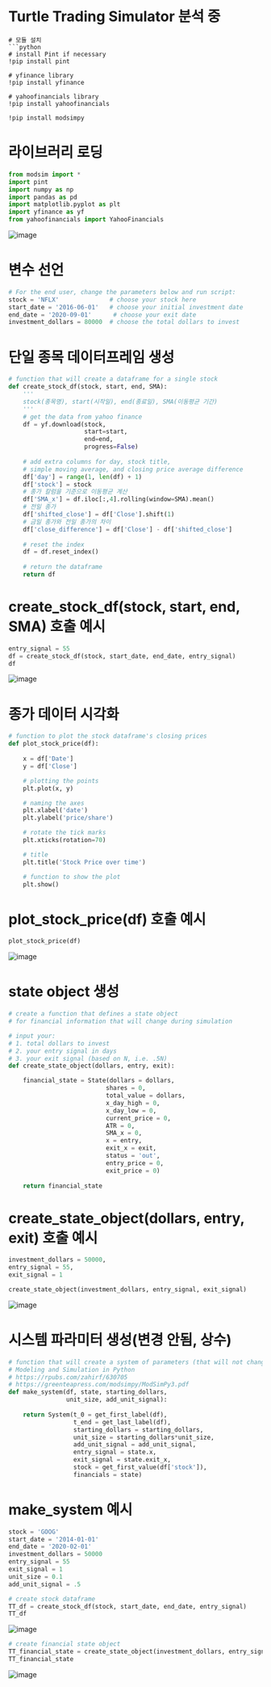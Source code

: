 # Turtle Trading Simulator 분석 중

```
# 모듈 설치
```python
# install Pint if necessary
!pip install pint

# yfinance library
!pip install yfinance

# yahoofinancials library
!pip install yahoofinancials 

!pip install modsimpy

```
# 라이브러리 로딩
```python
from modsim import *
import pint
import numpy as np
import pandas as pd
import matplotlib.pyplot as plt
import yfinance as yf
from yahoofinancials import YahooFinancials

```
![image](https://user-images.githubusercontent.com/102650331/185079587-e7d9b1ae-d7de-482f-8bce-d37c3d824c2c.png)


# 변수 선언
```python
# For the end user, change the parameters below and run script:
stock = 'NFLX'              # choose your stock here
start_date = '2016-06-01'   # choose your initial investment date
end_date = '2020-09-01'      # choose your exit date
investment_dollars = 80000  # choose the total dollars to invest

```

# 단일 종목 데이터프레임 생성
```python
# function that will create a dataframe for a single stock
def create_stock_df(stock, start, end, SMA):
    '''
    stock(종목명), start(시작일), end(종료일), SMA(이동평균 기간)
    '''
    # get the data from yahoo finance
    df = yf.download(stock, 
                     start=start, 
                     end=end, 
                     progress=False)
    
    # add extra columns for day, stock title,
    # simple moving average, and closing price average difference
    df['day'] = range(1, len(df) + 1)
    df['stock'] = stock
    # 종가 칼럼을 기준으로 이동평균 계산
    df['SMA_x'] = df.iloc[:,4].rolling(window=SMA).mean()
    # 전일 종가
    df['shifted_close'] = df['Close'].shift(1)
    # 금일 종가와 전일 종가의 차이
    df['close_difference'] = df['Close'] - df['shifted_close']
    
    # reset the index
    df = df.reset_index()
    
    # return the dataframe
    return df

```

# create_stock_df(stock, start, end, SMA) 호출 예시
```python
entry_signal = 55
df = create_stock_df(stock, start_date, end_date, entry_signal)
df

```
![image](https://user-images.githubusercontent.com/102650331/185061789-fa9579a8-76b8-499e-b2a8-ea2f00a37e34.png)

# 종가 데이터 시각화
```python
# function to plot the stock dataframe's closing prices
def plot_stock_price(df):
    
    x = df['Date']
    y = df['Close']

    # plotting the points  
    plt.plot(x, y) 

    # naming the axes 
    plt.xlabel('date')
    plt.ylabel('price/share')

    # rotate the tick marks
    plt.xticks(rotation=70)

    # title
    plt.title('Stock Price over time') 

    # function to show the plot 
    plt.show()

```

# plot_stock_price(df) 호출 예시
```python
plot_stock_price(df)

```
![image](https://user-images.githubusercontent.com/102650331/185068317-e9d56f91-d989-4a44-b3c1-ae9452021565.png)


# state object 생성
```python
# create a function that defines a state object
# for financial information that will change during simulation

# input your:
# 1. total dollars to invest
# 2. your entry signal in days
# 3. your exit signal (based on N, i.e. .5N)
def create_state_object(dollars, entry, exit):

    financial_state = State(dollars = dollars,
                           shares = 0,
                           total_value = dollars,
                           x_day_high = 0,
                           x_day_low = 0,
                           current_price = 0,
                           ATR = 0,
                           SMA_x = 0,
                           x = entry,
                           exit_x = exit,
                           status = 'out',
                           entry_price = 0,
                           exit_price = 0)
    
    return financial_state

```

# create_state_object(dollars, entry, exit) 호출 예시
```python
investment_dollars = 50000,
entry_signal = 55,
exit_signal = 1

create_state_object(investment_dollars, entry_signal, exit_signal)

```
![image](https://user-images.githubusercontent.com/102650331/185069229-b67fac7d-fa91-4815-a1fc-0bc239937635.png)

# 시스템 파라미터 생성(변경 안됨, 상수)
```python
# function that will create a system of parameters (that will not change during simulation)
# Modeling and Simulation in Python
# https://rpubs.com/zahirf/630705
# https://greenteapress.com/modsimpy/ModSimPy3.pdf
def make_system(df, state, starting_dollars,
                unit_size, add_unit_signal):
    
    return System(t_0 = get_first_label(df),
                  t_end = get_last_label(df),
                  starting_dollars = starting_dollars,
                  unit_size = starting_dollars*unit_size,
                  add_unit_signal = add_unit_signal,
                  entry_signal = state.x,
                  exit_signal = state.exit_x,
                  stock = get_first_value(df['stock']),
                  financials = state)

```

# make_system 예시
```python
stock = 'GOOG'
start_date = '2014-01-01'
end_date = '2020-02-01'
investment_dollars = 50000
entry_signal = 55
exit_signal = 1
unit_size = 0.1
add_unit_signal = .5

```

```python
# create stock dataframe
TT_df = create_stock_df(stock, start_date, end_date, entry_signal)
TT_df

```
![image](https://user-images.githubusercontent.com/102650331/185075865-dbfc323d-13b7-4aad-9eaa-98f3033b1855.png)


```python
# create financial state object
TT_financial_state = create_state_object(investment_dollars, entry_signal, exit_signal)
TT_financial_state

```
![image](https://user-images.githubusercontent.com/102650331/185076048-eef3e963-cd01-408e-b90b-9c4e54ad58dc.png)





